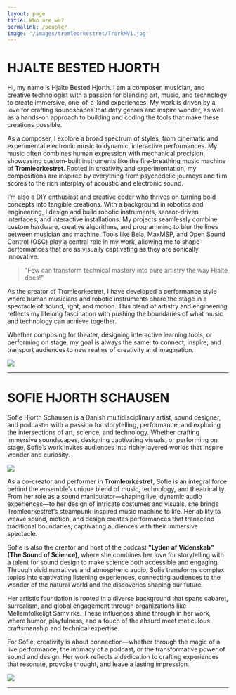 ```yaml
---
layout: page
title: Who are we?
permalink: /people/
image: '/images/tromleorkestret/TrorkMV1.jpg'
---
```


# HJALTE BESTED HJORTH

Hi, my name is Hjalte Bested Hjorth. I am a composer, musician, and creative technologist with a passion for blending art, music, and technology to create immersive, one-of-a-kind experiences. My work is driven by a love for crafting soundscapes that defy genres and inspire wonder, as well as a hands-on approach to building and coding the tools that make these creations possible.

As a composer, I explore a broad spectrum of styles, from cinematic and experimental electronic music to dynamic, interactive performances. My music often combines human expression with mechanical precision, showcasing custom-built instruments like the fire-breathing music machine of **Tromleorkestret**. Rooted in creativity and experimentation, my compositions are inspired by everything from psychedelic journeys and film scores to the rich interplay of acoustic and electronic sound.

I’m also a DIY enthusiast and creative coder who thrives on turning bold concepts into tangible creations. With a background in robotics and engineering, I design and build robotic instruments, sensor-driven interfaces, and interactive installations. My projects seamlessly combine custom hardware, creative algorithms, and programming to blur the lines between musician and machine. Tools like Bela, MaxMSP, and Open Sound Control (OSC) play a central role in my work, allowing me to shape performances that are as visually captivating as they are sonically innovative.

> "Few can transform technical mastery into pure artistry the way Hjalte does!"

As the creator of Tromleorkestret, I have developed a performance style where human musicians and robotic instruments share the stage in a spectacle of sound, light, and motion. This blend of artistry and engineering reflects my lifelong fascination with pushing the boundaries of what music and technology can achieve together.
  
Whether composing for theater, designing interactive learning tools, or performing on stage, my goal is always the same: to connect, inspire, and transport audiences to new realms of creativity and imagination.




![]({{site.baseurl}}/images/drawings/master.jpg#right)



---

# SOFIE HJORTH SCHAUSEN

Sofie Hjorth Schausen is a Danish multidisciplinary artist, sound designer, and podcaster with a passion for storytelling, performance, and exploring the intersections of art, science, and technology. Whether crafting immersive soundscapes, designing captivating visuals, or performing on stage, Sofie’s work invites audiences into richly layered worlds that inspire wonder and curiosity.  

![]({{site.baseurl}}/images/tromleorkestret/SofieMV2.jpg#right)

As a co-creator and performer in **Tromleorkestret**, Sofie is an integral force behind the ensemble’s unique blend of music, technology, and theatricality. From her role as a sound manipulator—shaping live, dynamic audio experiences—to her design of intricate costumes and visuals, she brings Tromleorkestret’s steampunk-inspired music machine to life. Her ability to weave sound, motion, and design creates performances that transcend traditional boundaries, captivating audiences with their immersive spectacle.  

Sofie is also the creator and host of the podcast **"Lyden af Videnskab" (The Sound of Science)**, where she combines her love for storytelling with a talent for sound design to make science both accessible and engaging. Through vivid narratives and atmospheric audio, Sofie transforms complex topics into captivating listening experiences, connecting audiences to the wonder of the natural world and the discoveries shaping our future.  

Her artistic foundation is rooted in a diverse background that spans cabaret, surrealism, and global engagement through organizations like Mellemfolkeligt Samvirke. These influences shine through in her work, where humor, playfulness, and a touch of the absurd meet meticulous craftsmanship and technical expertise.  

For Sofie, creativity is about connection—whether through the magic of a live performance, the intimacy of a podcast, or the transformative power of sound and design. Her work reflects a dedication to crafting experiences that resonate, provoke thought, and leave a lasting impression.  

![]({{site.baseurl}}/images/tromleorkestret/IMG_1566658694568.jpg#wide)



<hr>
